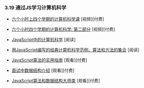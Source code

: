 ### 3.19 通过JS学习计算机科学

* [六个小时上四个学期的计算机科学课](https://frontendmasters.com/courses/computer-science/) \[视频\]\[付费\]

* [六个小时四个学期的计算机科学: 第二部分](https://frontendmasters.com/courses/computer-science-2/) \[视频\]\[付费\]

* [JavaScript中的计算机科学](https://github.com/davidshariff/computer-science) \[阅读\]

* [用JavaScript编写的经典计算机科学范例、算法和方法的集合](https://github.com/nzakas/computer-science-in-javascript) \[阅读\]

* [JavaScript算法的实用指南](https://frontendmasters.com/courses/practical-algorithms/) \[观看\]\[付费\]

* [面试中数据结构介绍](https://frontendmasters.com/courses/data-structures-interviews/) \[观看\]\[付费\]

* [JavaScript算法和数据结构大师类](https://www.udemy.com/js-algorithms-and-data-structures-masterclass/) \[观看\]\[付费\]
